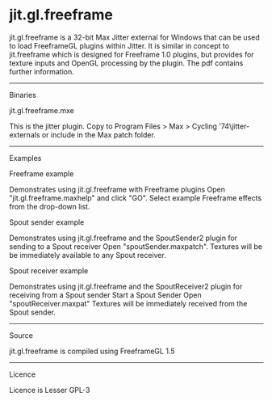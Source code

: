 # jit.gl.freeframe
jit.gl.freeframe is a 32-bit Max Jitter external for Windows that can be used to load FreeframeGL plugins within Jitter.
It is similar in concept to jit.freeframe which is designed for Freeframe 1.0 plugins, but provides for texture inputs and OpenGL processing by the plugin. The pdf contains further information.


-------------------
Binaries

jit.gl.freeframe.mxe

This is the jitter plugin. Copy to Program Files > Max > Cycling '74\jitter-externals or include in the Max patch folder.

-------------------
Examples

Freeframe example

Demonstrates using jit.gl.freeframe with Freeframe plugins
Open "jit.gl.freeframe.maxhelp" and click "GO".
Select example Freeframe effects from the drop-down list.

Spout sender example

Demonstrates using jit.gl.freeframe and the SpoutSender2 plugin for sending to a Spout receiver
Open "spoutSender.maxpatch".
Textures will be be immediately available to any Spout receiver.

Spout receiver example

Demonstrates using jit.gl.freeframe and the SpoutReceiver2 plugin for receiving from a Spout sender
Start a Spout Sender
Open "spoutReceiver.maxpat"
Textures will be immediately received from the Spout sender.

-------------------
Source

jit.gl.freeframe is compiled using FreeframeGL 1.5

-------------------
Licence

Licence is Lesser GPL-3


